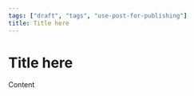 ```yaml
---
tags: ["draft", "tags", "use-post-for-publishing"]
title: Title here
---
```


# Title here

Content
